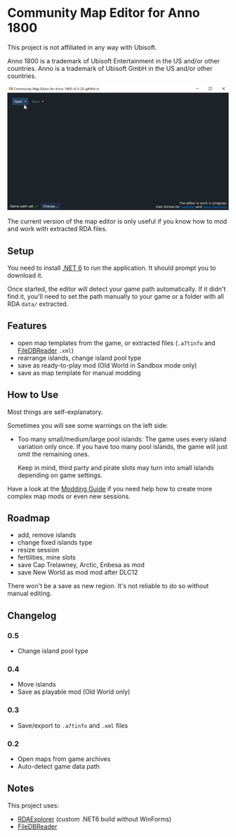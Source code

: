 ﻿# Community Map Editor for Anno 1800

This project is not affiliated in any way with Ubisoft.

Anno 1800 is a trademark of Ubisoft Entertainment in the US and/or other countries.
Anno is a trademark of Ubisoft GmbH in the US and/or other countries.

![](./doc/export-as-mod.gif)

The current version of the map editor is only useful if you know how to mod and work with extracted RDA files.

## Setup

You need to install [.NET 6](https://dotnet.microsoft.com/en-us/download/dotnet/6.0) to run the application.
It should prompt you to download it.

Once started, the editor will detect your game path automatically.
If it didn't find it, you'll need to set the path manually to your game or a folder with all RDA `data/` extracted.

## Features

- open map templates from the game, or extracted files (`.a7tinfo` and [FileDBReader](https://github.com/anno-mods/FileDBReader) `.xml`)
- rearrange islands, change island pool type
- save as ready-to-play mod (Old World in Sandbox mode only)
- save as map template for manual modding

## How to Use

Most things are self-explanatory.

Sometimes you will see some warnings on the left side:

- Too many small/medium/large pool islands: The game uses every island variation only once.
  If you have too many pool islands, the game will just omit the remaining ones.

  Keep in mind, third party and pirate slots may turn into small islands depending on game settings.

Have a look at the [Modding Guide](https://github.com/anno-mods/modding-guide) if you need help how to create more complex map mods or even new sessions.

## Roadmap

- add, remove islands
- change fixed islands type
- resize session
- fertilities, mine slots
- save Cap Trelawney, Arctic, Enbesa as mod
- save New World as mod mod after DLC12

There won't be a save as new region.
It's not reliable to do so without manual editing.

## Changelog

### 0.5

- Change island pool type

### 0.4

- Move islands
- Save as playable mod (Old World only)

### 0.3

- Save/export to `.a7tinfo` and `.xml` files

### 0.2

- Open maps from game archives
- Auto-detect game data path

## Notes

This project uses:
- [RDAExplorer](https://github.com/jakobharder/RDAExplorer) (custom .NET6 build without WinForms)
- [FileDBReader](https://github.com/anno-mods/FileDBReader)

